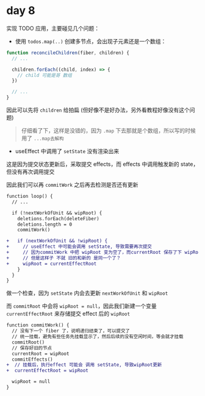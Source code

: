 # day 8

实现 TODO 应用，主要碰见几个问题：

- 使用 `todos.map(..)` 创建多节点，会出现子元素还是一个数组：

```js
function reconcileChildren(fiber, children) {
  // ...

  children.forEach((child, index) => {
    // child 可能是哥 数组
  })

  // ...
}
```

因此可以先将 `children` 给拍扁 (但好像不是好办法，另外看教程好像没有这个问题)

> 仔细看了下，这样是没错的，因为 `.map` 下去那就是个数组，所以写的时候用了 `...map去解构`

- useEffect 中调用了 `setState` 没有渲染出来

这是因为提交状态更新后，采取提交 effects，而 effects 中调用触发新的 state，但没有再次调用提交

因此我们可以再 `commitWork` 之后再去检测是否还有更新

```diff js
function loop() {
  // ...

  if (!nextWorkOfUnit && wipRoot) {
    deletions.forEach(deleteFiber)
    deletions.length = 0
    commitWork()

+   if (nextWorkOfUnit && !wipRoot) {
+     // useEffect 中可能会调用 setState, 导致需要再次提交
+     // 因为commitWork 中把 wipRoot 变为空了，而currentRoot 保存了下 wipRoot
+     // 但是这样子 不就 旧的和新的 是同一个了？
+     wipRoot = currentEffectRoot
    }
  }
}
```

做一个检查，因为 `setState` 内会去更新 `nextWorkOfUnit` 和 `wipRoot`

而 `commitRoot` 中会将 `wipRoot = null`，因此我们新建一个变量 `currentEffectRoot` 来存储提交 effect 后的 `wipRoot`

```diff js
function commitWork() {
  // 没有下一个 fiber 了，说明递归结束了，可以提交了
  // 统一挂载，避免有些任务先挂载显示了，然后后续的没有空闲时间，等会就才挂载
  commitRoot()
  // 保存好旧的节点
  currentRoot = wipRoot
  commitEffects()
+  // 挂载后，执行effect 可能会 调用 setState, 导致wipRoot更新
+  currentEffectRoot = wipRoot

  wipRoot = null
}
```
